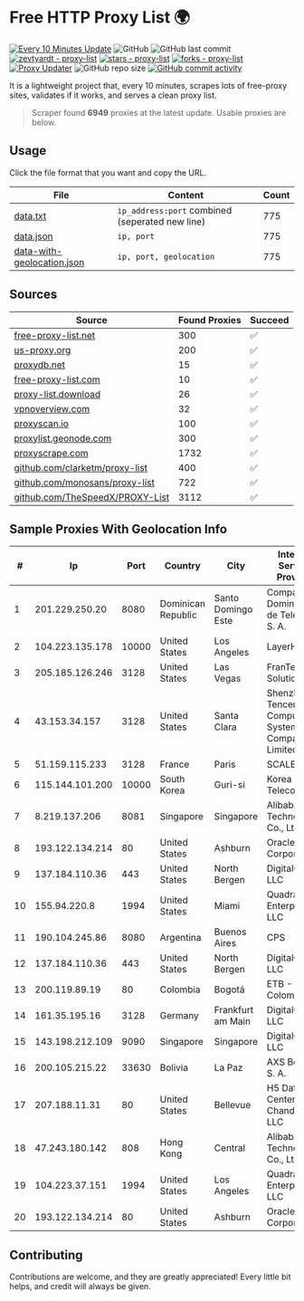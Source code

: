 
# Free HTTP Proxy List 🌍

[![Every 10 Minutes Update](https://github.com/mertguvencli/http-proxy-list/actions/workflows/main.yml/badge.svg?branch=main)](https://github.com/mertguvencli/http-proxy-list/actions/workflows/main.yml)
![GitHub](https://img.shields.io/github/license/mertguvencli/http-proxy-list)
![GitHub last commit](https://img.shields.io/github/last-commit/mertguvencli/http-proxy-list)
[![zevtyardt - proxy-list](https://img.shields.io/static/v1?label=zevtyardt&message=proxy-list&color=blue&logo=github)](https://github.com/zevtyardt/proxy-list "Go to GitHub repo")
[![stars - proxy-list](https://img.shields.io/github/stars/zevtyardt/proxy-list?style=social)](https://github.com/zevtyardt/proxy-list)
[![forks - proxy-list](https://img.shields.io/github/forks/zevtyardt/proxy-list?style=social)](https://github.com/zevtyardt/proxy-list)
[![Proxy Updater](https://github.com/zevtyardt/proxy-list/workflows/Proxy%20Updater/badge.svg)](https://github.com/zevtyardt/proxy-list/actions?query=workflow:"Proxy+Updater")
![GitHub repo size](https://img.shields.io/github/repo-size/zevtyardt/proxy-list)
[![GitHub commit activity](https://img.shields.io/github/commit-activity/m/zevtyardt/proxy-list?logo=commits)](https://github.com/zevtyardt/proxy-list/commits/main)

It is a lightweight project that, every 10 minutes, scrapes lots of free-proxy sites, validates if it works, and serves a clean proxy list.

> Scraper found **6949** proxies at the latest update. Usable proxies are below.

## Usage

Click the file format that you want and copy the URL.

|File|Content|Count|
|----|-------|-----|
|[data.txt](https://raw.githubusercontent.com/mertguvencli/http-proxy-list/main/proxy-list/data.txt)|`ip_address:port` combined (seperated new line)|775|
|[data.json](https://raw.githubusercontent.com/mertguvencli/http-proxy-list/main/proxy-list/data.json)|`ip, port`|775|
|[data-with-geolocation.json](https://raw.githubusercontent.com/mertguvencli/http-proxy-list/main/proxy-list/data-with-geolocation.json)|`ip, port, geolocation`|775|

## Sources

|Source|Found Proxies|Succeed|
|------|-------------|-------|
|[free-proxy-list.net](https://free-proxy-list.net)|300|✅|
|[us-proxy.org](https://www.us-proxy.org)|200|✅|
|[proxydb.net](http://proxydb.net)|15|✅|
|[free-proxy-list.com](https://free-proxy-list.com/?page=&port=&type%5B%5D=http&type%5B%5D=https&up_time=0&search=Search)|10|✅|
|[proxy-list.download](https://www.proxy-list.download/HTTP)|26|✅|
|[vpnoverview.com](https://vpnoverview.com/privacy/anonymous-browsing/free-proxy-servers)|32|✅|
|[proxyscan.io](https://www.proxyscan.io)|100|✅|
|[proxylist.geonode.com](https://proxylist.geonode.com/api/proxy-list?limit=300&page=1&sort_by=lastChecked&sort_type=desc&protocols=http,https)|300|✅|
|[proxyscrape.com](https://api.proxyscrape.com/v2/?request=displayproxies&protocol=http&timeout=10000&country=all&ssl=all&anonymity=all)|1732|✅|
|[github.com/clarketm/proxy-list](https://raw.githubusercontent.com/clarketm/proxy-list/master/proxy-list-raw.txt)|400|✅|
|[github.com/monosans/proxy-list](https://raw.githubusercontent.com/monosans/proxy-list/main/proxies/http.txt)|722|✅|
|[github.com/TheSpeedX/PROXY-List](https://raw.githubusercontent.com/TheSpeedX/PROXY-List/master/http.txt)|3112|✅|


## Sample Proxies With Geolocation Info

|#|Ip|Port|Country|City|Internet Service Provider|
|-|--|----|-------|----|-------------------------|
|1|201.229.250.20|8080|Dominican Republic|Santo Domingo Este|Compañía Dominicana de Teléfonos S. A.|
|2|104.223.135.178|10000|United States|Los Angeles|LayerHost|
|3|205.185.126.246|3128|United States|Las Vegas|FranTech Solutions|
|4|43.153.34.157|3128|United States|Santa Clara|Shenzhen Tencent Computer Systems Company Limited|
|5|51.159.115.233|3128|France|Paris|SCALEWAY|
|6|115.144.101.200|10000|South Korea|Guri-si|Korea Telecom|
|7|8.219.137.206|8081|Singapore|Singapore|Alibaba (US) Technology Co., Ltd.|
|8|193.122.134.214|80|United States|Ashburn|Oracle Corporation|
|9|137.184.110.36|443|United States|North Bergen|DigitalOcean, LLC|
|10|155.94.220.8|1994|United States|Miami|QuadraNet Enterprises LLC|
|11|190.104.245.86|8080|Argentina|Buenos Aires|CPS|
|12|137.184.110.36|443|United States|North Bergen|DigitalOcean, LLC|
|13|200.119.89.19|80|Colombia|Bogotá|ETB - Colombia|
|14|161.35.195.16|3128|Germany|Frankfurt am Main|DigitalOcean, LLC|
|15|143.198.212.109|9090|Singapore|Singapore|DigitalOcean, LLC|
|16|200.105.215.22|33630|Bolivia|La Paz|AXS Bolivia S. A.|
|17|207.188.11.31|80|United States|Bellevue|H5 Data Centers - Chandler LLC|
|18|47.243.180.142|808|Hong Kong|Central|Alibaba (US) Technology Co., Ltd.|
|19|104.223.37.151|1994|United States|Los Angeles|QuadraNet Enterprises LLC|
|20|193.122.134.214|80|United States|Ashburn|Oracle Corporation|



## Contributing

Contributions are welcome, and they are greatly appreciated! Every
little bit helps, and credit will always be given.

